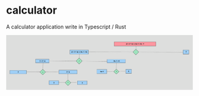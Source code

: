 # calculator

A calculator application write in Typescript / Rust

![Graph AST](./docs/ast-graph.png)
